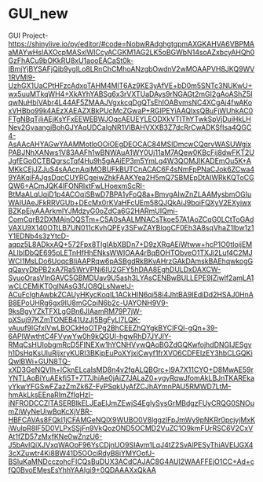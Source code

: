 # GUI_new
GUI
Project- https://shinylive.io/py/editor/#code=NobwRAdghgtgpmAXGKAHVA6VBPMAaMAYwHsIAXOcpMASxlWICcyACGKM1AG2LK5oBGWbN14soAZxbcyAHQh0GzFhACu9bOKkRU8xU1aooEACaSt0k-IBmjYjBYSAFjQib9ygILo8LRnChCMhoANzgbOwdnV2wMOAAPVH8JKQ9WV1RVMl9-UzhGX1UaCPtHFzcAdxoTAHM4MlT6Az9KE3yAfVE+bD0m5SNTc3NUKwU+wx5uuMTkqWH4+XkAYhYABSg6x3rVXTUaDAys9rNGAGt2mGI2gAoAShZ5IqwNuHbiVAbr4L44AF5ZMAAJVgxkcqDgQTsEhIOABvmsNC4XCgAi4fwAKoxVHBbo99k4AEzXAEAZXBkPUcMcZGwaP+RGIPEYiAAQlxsQBuFjWUhkAC0FTgNBqTjIiAEjKsYFxEEWEBWJOqcAEUEYLEODXkVTIThYTwkSpVjDuiHkLHNev2GvaangjBohGJYAqUDCaIgNR1VIBAHVXXB3Z7dcRrCwADKSfIsa4QGC4-AsAAcAHYAGwYAAMMotloOOiOEgDEOCAC84MSIDmcwCQqrvWASUWgixPABJNhXANws1V83AAFh1wBNWAuA1WY0Uj11aM7AQew0KBcFij8dwFKT2UJgfEGo0CTBQgrscTqf4Hu9h5gAAiEP3m5YmLg4W3QOMJlKADEmOu5K+AMKkCEjJZJuS4sAAcnAqiMOBUFkBUTCnACAC6F4sNmFpPNaCJok6ZCwa49YAKqiFAJgsDqcCUYRCgeiwZhkFAAKYea2H5mQ7SBMEpDtAIWRkKQToCGQW6+ACmJQK4lFONRlxtFwLHoexmScRI-BtMaALqUqjD1p4ACOqiSBwD7BPA1yFoQ8a+BmvgAIwZnZLAAMysbmOGIuWAIUAeJFkRRVGUb+DEcMx0rKVaHFcUEm58QJQkAiJ9boiFQXyV2EXyiwxBZKpEjyAAArkmlYJMdzyG0oZdCa6G2HARmUIQmi-ComCqrB2DXMAjnOQSTm+C5A0sAALMNACsTkoe57A1AoZCqG0LCtToGAdVAXU9X140OTtLB7UN011cKvhQPEy3SFwZAYBIqgCF0Eh3A8sqVhaZ1lbw1z1Y1EDNb4s3zYtcD-aqpz5L8ADkxAQ+572Fpx8TIgIAbXBDn7+D9zXRgAEiWtww+hcP1O0tIoijEMALIbIDbQE695pLETnHfHhENksWWIOAA4rBqBOHTObveO1TXJi2Luf4C2MJWCI1MsLDo6UoqcBIiAAPRqw6pASBgdRkBKvAHrzGAkDAmskBAEhqwkogGqQavyDbPB2xA7Ra5WrVPNj6IU2GFY5hDAA8EghDULDxDAXCW-SyuoOrasVInGAVC5GBMDUav9U5ash3LYAsCENBwBULLEPE9IZiwlf2amLA1wCLCEMiKT0gINAsG3fJO8QLsNwetJ-ACuFcIghAwbkZCAUyHKycKoqIL1ACkHIN6qi58i4JhtBA9IEdiDd2HSAJ0HnAB8EPoUHRg6gx9IU8mGCpiN6b2c-UAYONH9V9-9ksBgyYZkTFXLgGBn6JlAamRM79P7jW-pXSuj97KZmTONEB41UzJj5BgFyLl7LQK-vAuuf9IGfxIVwLBOCkHoOTPg2BhCEEZhQYgkBYCIFQI-gQn+39-6APIWwthtC4FVywYw0h9kQGUI-hgwRhD7JYJIY-RMqCsHUIobgmRcD5FINEXw1hYCNHVywQAoBGZdGQKwfojhdDNGIJESgvh1DsHqKsUIuRijxryKURI3BKjpEuPoXYjxiCwyf1frXVO6CDFEIzEY3hbCLGQKiQwlBWi+GUN8TQ-xXD3GeNQVIh+lCknELcaIsMD8n4v2fgALQBGrc+l9A7X11CYO+D8MwAE59rYNTLAoBiYuAEkfi5T+7T7JhiAe0jAiZ7JALaZ0+ygyRqwJfomAkLBJnTKAREkayYkwYFGSwFZazZmZk6Z-FyPSqkUyAfZCJhAYmnPAU5RMWD7LtM-hmAkLksEEnaRImZfIqHzI-iNFRODCCZlTASERBIkELJEaElJmZEwjS4EglySysGrMBdgzFUyCRQG0SNOumZiWyNeUiwBqKcXjVBR-HBFCAVAs8FQkl1jCFAMGeNQlX9WUBO0V8lggzIFpJmWy9pNKRr0pcjyjMxKiWuIpR8lF5D0VLPxSSjFn9VkQozOND5OCMD2VuZC1O9kmFUrRSC6V2CxVAt1fZD57zMxfKNe0wZnzU6-J5bAvlQiXJVxqWAOpF96YsCDjnUO9SIAym1LqJ4tZ2SvAlPESyThiAVEIJGX43cXZuwtr4Ki8BW41D5OOciRdyB8iYMYOofJ-BSluKaMNDcczohcFICQsBuDUX3ACdCAJAC8G4AUl2WAAFFEjO1CC+Ad+cfQ0BvoEMesEsYhhYAAlgi9+0QDAAAXxQkAA
